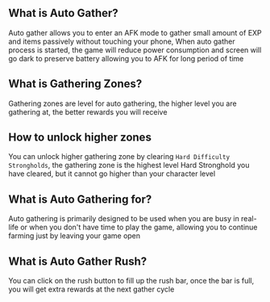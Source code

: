 
## What is Auto Gather?
Auto gather allows you to enter an AFK mode to gather small amount of EXP and items passively without touching your phone, 
When auto gather process is started, the game will reduce power consumption and screen will go dark to preserve battery allowing you to AFK for long period of time

## What is Gathering Zones?
Gathering zones are level for auto gathering, the higher level you are gathering at, the better rewards you will receive


## How to unlock higher zones
You can unlock higher gathering zone by clearing `Hard Difficulty Strongholds`, the gathering zone is the highest level Hard Stronghold you have cleared, but it cannot go higher than your character level

## What is Auto Gathering for?
Auto gathering is primarily designed to be used when you are busy in real-life or when you don't have time to play the game, allowing you to continue farming just by leaving your game open

## What is Auto Gather Rush?
You can click on the rush button to fill up the rush bar, once the bar is full, you will get extra rewards at the next gather cycle